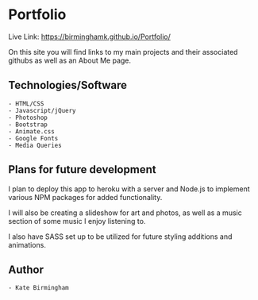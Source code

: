# Portfolio

Live Link: https://birminghamk.github.io/Portfolio/

On this site you will find links to my main projects and their associated githubs as well as an About Me page. 

## Technologies/Software

	- HTML/CSS
	- Javascript/jQuery
	- Photoshop
	- Bootstrap
	- Animate.css
	- Google Fonts
	- Media Queries

## Plans for future development 

I plan to deploy this app to heroku with a server and Node.js to implement various NPM packages for added functionality. 

I will also be creating a slideshow for art and photos, as well as a music section of some music I enjoy listening to. 

I also have SASS set up to be utilized for future styling additions and animations. 

## Author
	
	- Kate Birmingham